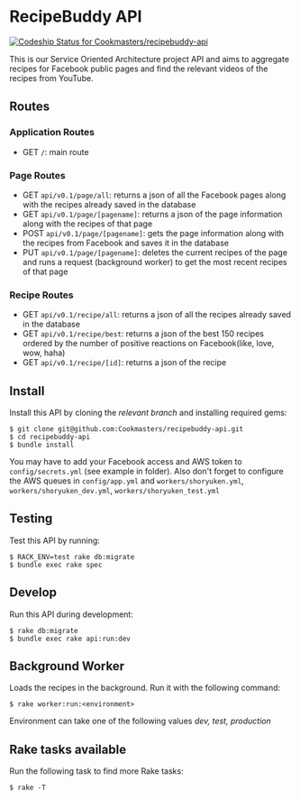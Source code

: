 # RecipeBuddy API

[ ![Codeship Status for Cookmasters/recipebuddy-api](https://app.codeship.com/projects/e01798b0-ab6c-0135-227f-46ac882f0537/status?branch=master)](https://app.codeship.com/projects/256729)

This is our Service Oriented Architecture project API and aims to aggregate recipes for Facebook public pages and find the relevant videos of the recipes from YouTube.

## Routes

### Application Routes

- GET `/`: main route


### Page Routes

- GET `api/v0.1/page/all`: returns a json of all the Facebook pages along with the recipes already saved in the database
- GET `api/v0.1/page/[pagename]`: returns a json of the page information along with the recipes of that page
- POST `api/v0.1/page/[pagename]`: gets the page information along with the recipes from Facebook and saves it in the database
- PUT `api/v0.1/page/[pagename]`: deletes the current recipes of the page and runs a request (background worker) to get the most recent recipes of that page

### Recipe Routes

- GET `api/v0.1/recipe/all`: returns a json of all the recipes already saved in the database
- GET `api/v0.1/recipe/best`: returns a json of the best 150 recipes ordered by the number of positive reactions on Facebook(like, love, wow, haha)
- GET `api/v0.1/recipe/[id]`: returns a json of the recipe


## Install

Install this API by cloning the *relevant branch* and installing required gems:

    $ git clone git@github.com:Cookmasters/recipebuddy-api.git
    $ cd recipebuddy-api
    $ bundle install

You may have to add your Facebook access and AWS token to `config/secrets.yml` (see example in folder).
Also don't forget to configure the AWS queues in `config/app.yml` and `workers/shoryuken.yml`, `workers/shoryuken_dev.yml`, `workers/shoryuken_test.yml`

## Testing

Test this API by running:

    $ RACK_ENV=test rake db:migrate
    $ bundle exec rake spec

## Develop

Run this API during development:

    $ rake db:migrate
    $ bundle exec rake api:run:dev

## Background Worker

Loads the recipes in the background. Run it with the following command:

    $ rake worker:run:<environment>

Environment can take one of the following values *dev, test, production*

## Rake tasks available

Run the following task to find more Rake tasks:

    $ rake -T
